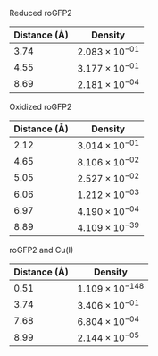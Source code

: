 Reduced roGFP2

| Distance (Å) | Density |
|-----------|-----------|
| 3.74 | $2.083 \times 10^{-01}$ |
| 4.55 | $3.177 \times 10^{-01}$ |
| 8.69 | $2.181 \times 10^{-04}$ |

Oxidized roGFP2

| Distance (Å) | Density |
|-----------|-----------|
| 2.12 | $3.014 \times 10^{-01}$ |
| 4.65 | $8.106 \times 10^{-02}$ |
| 5.05 | $2.527 \times 10^{-02}$ |
| 6.06 | $1.212 \times 10^{-03}$ |
| 6.97 | $4.190 \times 10^{-04}$ |
| 8.89 | $4.109 \times 10^{-39}$ |

roGFP2 and Cu(I)

| Distance (Å) | Density |
|-----------|-----------|
| 0.51 | $1.109 \times 10^{-148}$ |
| 3.74 | $3.406 \times 10^{-01}$ |
| 7.68 | $6.804 \times 10^{-04}$ |
| 8.99 | $2.144 \times 10^{-05}$ |
